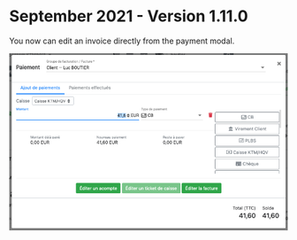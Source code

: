 # September 2021 - Version 1.11.0

You now can edit an invoice directly from the payment modal.

<img src="https://raw.githubusercontent.com/gear-group/release-notes/master/release-notes/1.11.0/edit-invoice.png" height="320"/>
